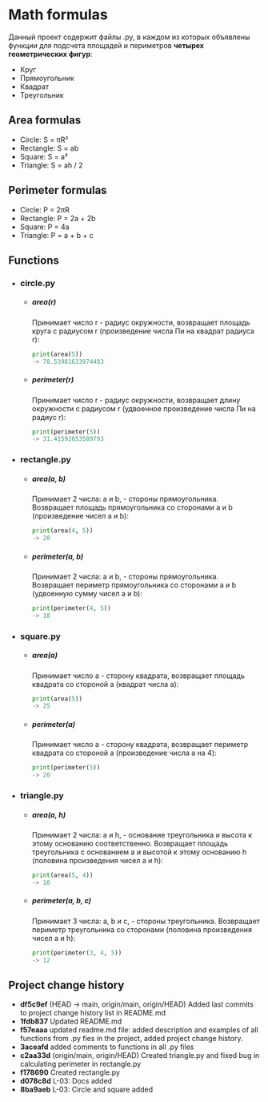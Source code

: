 # Math formulas

Данный проект содержит файлы .py, в каждом из которых объявлены функции для подсчета площадей и периметров **четырех геометрических фигур**:
- Круг
- Прямоугольник
- Квадрат
- Треугольник

## Area formulas
- Circle: S = πR²
- Rectangle: S = ab
- Square: S = a²
- Triangle: S = ah / 2

## Perimeter formulas
- Circle: P = 2πR
- Rectangle: P = 2a + 2b
- Square: P = 4a
- Triangle: P = a + b + c

## Functions
- ### circle.py
  - ##### area(r) 
    Принимает число r - радиус окружности, возвращает площадь круга с радиусом r (произведение числа Пи на квадрат радиуса r):
    
    ```python
    print(area(5))
    -> 78.53981633974483
    ``` 
  - ##### perimeter(r)
    Принимает число r - радиус окружности, возвращает длину окружности с радиусом r (удвоенное произведение числа Пи на радиус r):
    
    ```python
    print(perimeter(5))
    -> 31.41592653589793
    ``` 
    
- ### rectangle.py
  - ##### area(a, b)
    Принимает 2 числа: a и b, - стороны прямоугольника. Возвращает площадь прямоугольника со сторонами a и b (произведение чисел a и b):
    
    ```python
    print(area(4, 5))
    -> 20
    ``` 
  - ##### perimeter(a, b)
    Принимает 2 числа: a и b, - стороны прямоугольника. Возвращает периметр прямоугольника со сторонами a и b (удвоенную сумму чисел a и b):
    
    ```python
    print(perimeter(4, 5))
    -> 18
    ``` 

- ### square.py
  - ##### area(a)
    Принимает число a - сторону квадрата, возвращает площадь квадрата со стороной a (квадрат числа a):
    
    ```python
    print(area(5))
    -> 25
    ``` 
  - ##### perimeter(a)
    Принимает число a - сторону квадрата, возвращает периметр квадрата со стороной a (произведение числа a на 4):
    
    ```python
    print(perimeter(5))
    -> 20
    ``` 

- ### triangle.py
  - ##### area(a, h)
    Принимает 2 числа: a и h, - основание треугольника и высота к этому основанию соответственно. Возвращает площадь треугольника с основанием a и высотой к этому основанию h (половина произведения чисел a и h):
    
    ```python
    print(area(5, 4))
    -> 10
    ``` 
  - ##### perimeter(a, b, c)
    Принимает 3 числа: a, b и c, - стороны треугольника. Возвращает периметр треугольника со сторонами (половина произведения чисел a и h):
    
    ```python
    print(perimeter(3, 4, 5))
    -> 12
    ``` 
  
## Project change history
* **df5c9ef** (HEAD -> main, origin/main, origin/HEAD) Added last commits to project change history list in README.md
* **1fdb837** Updated README.md
* **f57eaaa** updated readme.md file: added description and examples of all functions from .py fies in the project, added project change history.
* **3aceafd** added comments to functions in all .py files
* **c2aa33d** (origin/main, origin/HEAD) Created triangle.py and fixed bug in calculating perimeter in rectangle.py
* **f178690** Created rectangle.py
* **d078c8d** L-03: Docs added
* **8ba9aeb** L-03: Circle and square added
